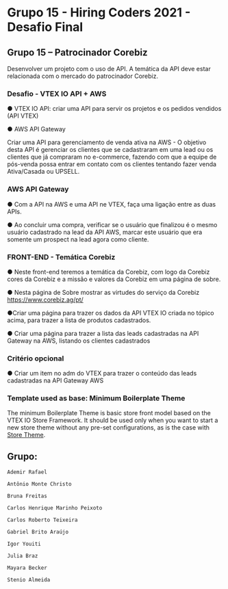 # Grupo 15 - Hiring Coders 2021 - Desafio Final 

## Grupo 15 – Patrocinador Corebiz
Desenvolver um projeto com o uso de API. A temática da API deve estar relacionada com o mercado do patrocinador Corebiz.

### Desafio - VTEX IO API + AWS
● VTEX IO API: criar uma API para servir os projetos e os pedidos vendidos (API VTEX) 

● AWS API Gateway 

Criar uma API para gerenciamento de venda ativa na AWS - O objetivo desta API é gerenciar os clientes que se cadastraram em uma lead ou os clientes que  já compraram no e-commerce, fazendo com que a equipe de pós-venda possa entrar em contato com os clientes tentando fazer venda Ativa/Casada ou UPSELL.

### AWS API Gateway
● Com a API na AWS e uma API ne VTEX, faça uma ligação entre as duas APIs. 

● Ao concluir uma compra, verificar se o usuário que finalizou é o mesmo usuário cadastrado na lead da API AWS, marcar este usuário que era somente um prospect na lead agora como cliente.

### FRONT-END - Temática Corebiz
● Neste front-end teremos a temática da Corebiz, com logo da Corebiz cores da Corebiz e a missão e valores da Corebiz em uma página de sobre. 

● Nesta página de Sobre mostrar as virtudes do serviço da Corebiz  https://www.corebiz.ag/pt/

●Criar uma página para trazer os dados da API VTEX IO criada no tópico acima, para trazer a lista de produtos cadastrados.

● Criar uma página para trazer a lista das leads cadastradas na API Gateway na AWS, listando os clientes cadastrados

### Critério opcional
● Criar um item no adm do VTEX para trazer o conteúdo das leads cadastradas na API Gateway AWS

### Template used as base: Minimum Boilerplate Theme

The minimum Boilerplate Theme is basic store front model based on the VTEX IO Store Framework.
It should be used only when you want to start a new store theme without any pre-set configurations, as is the case with [Store Theme](https://github.com/vtex-apps/store-theme). 

## Grupo:
    Ademir Rafael
    
    Antônio Monte Christo
    
    Bruna Freitas
    
    Carlos Henrique Marinho Peixoto
    
    Carlos Roberto Teixeira
    
    Gabriel Brito Araújo
    
    Igor Youiti
    
    Julia Braz
    
    Mayara Becker
    
    Stenio Almeida
